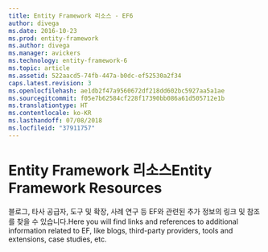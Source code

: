 ```yaml
---
title: Entity Framework 리소스 - EF6
author: divega
ms.date: 2016-10-23
ms.prod: entity-framework
ms.author: divega
ms.manager: avickers
ms.technology: entity-framework-6
ms.topic: article
ms.assetid: 522aacd5-74fb-447a-b0dc-ef52530a2f34
caps.latest.revision: 3
ms.openlocfilehash: ae1db2f47a9560672df218dd602bc5927aa5a1ae
ms.sourcegitcommit: f05e7b62584cf228f17390bb086a61d505712e1b
ms.translationtype: HT
ms.contentlocale: ko-KR
ms.lasthandoff: 07/08/2018
ms.locfileid: "37911757"
---
```

# <a name="entity-framework-resources"></a><span data-ttu-id="3d132-102">Entity Framework 리소스</span><span class="sxs-lookup"><span data-stu-id="3d132-102">Entity Framework Resources</span></span>
<span data-ttu-id="3d132-103">블로그, 타사 공급자, 도구 및 확장, 사례 연구 등 EF와 관련된 추가 정보의 링크 및 참조를 찾을 수 있습니다.</span><span class="sxs-lookup"><span data-stu-id="3d132-103">Here you will find links and references to additional information related to EF, like blogs, third-party providers, tools and extensions, case studies, etc.</span></span>
